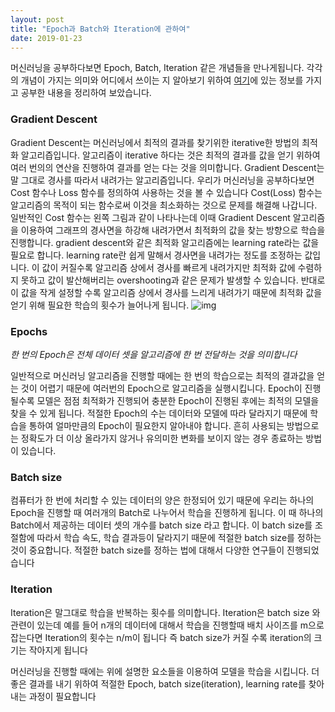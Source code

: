 ```yaml
---
layout: post
title: "Epoch과 Batch와 Iteration에 관하여"
date: 2019-01-23
---
```


머신러닝을 공부하다보면 Epoch, Batch, Iteration 같은 개념들을 만나게됩니다. 각각의 개념이 가지는 의미와 어디에서 쓰이는 지 알아보기 위하여
[여기](https://towardsdatascience.com/epoch-vs-iterations-vs-batch-size-4dfb9c7ce9c9)에 있는 정보를 가지고 공부한 내용을 정리하여 보았습니다.

### Gradient Descent
Gradient Descent는 머신러닝에서 최적의 결과를 찾기위한 iterative한 방법의 최적화 알고리즙입니다.
알고리즘이 iterative 하다는 것은 최적의 결과를 값을 얻기 위하여 여러 번의의 연산을 진행하여 결과를 얻는 다는 것을 의미합니다.
Gradient Descent는 말 그대로 경사를 따라서 내려가는 알고리즘입니다. 우리가 머신러닝을 공부하다보면 Cost 함수나
Loss 함수를 정의하여 사용하는 것을 볼 수 있습니다 Cost(Loss) 함수는 알고리즘의 목적이 되는 함수로써 이것을
최소화하는 것으로 문제를 해결해 나갑니다. 일반적인 Cost 함수는 왼쪽 그림과 같이 나타나는데 이때 Gradient Descent
알고리즘을 이용하여 그래프의 경사면을 하강해 내려가면서 최적화의 값을 찾는 방향으로 학습을 진행합니다. gradient descent와 같은
최적화 알고리즘에는 learning rate라는 값을 필요로 합니다. learning rate란 쉽게 말해서 경사면을 내려가는 정도를 조정하는
값입니다. 이 값이 커질수록 알고리즘 상에서 경사를 빠르게 내려가지만 최적화 값에 수렴하지 못하고 값이 발산해버리는
overshooting과 같은 문제가 발생할 수 있습니다. 반대로 이 값을 작게 설정할 수록 알고리즘 상에서 경사를 느리게 내려가기 
때문에 최적화 값을 얻기 위해 필요한 학습의 횟수가 늘어나게 됩니다.
![img](https://cdn-images-1.medium.com/max/800/1*KQVi812_aERFRolz_5G3rA.gif)

### Epochs
*한 번의 Epoch은 전체 데이터 셋을 알고리즘에 한 번 전달하는 것을 의미합니다*

일반적으로 머신러닝 알고리즘을 진행할 때에는 한 번의 학습으로는 최적의 결과값을 얻는 것이 어렵기 때문에
여러번의 Epoch으로 알고리즘을 실행시킵니다. Epoch이 진행될수록 모델은 점점 최적화가 진행되어 충분한 
Epoch이 진행된 후에는 최적의 모델을 찾을 수 있게 됩니다. 적절한 Epoch의 수는 데이터와 모델에 따라
달라지기 때문에 학습을 통하여 얼마만큼의 Epoch이 필요한지 알아내야 합니다. 흔히 사용되는 방법으로는 
정확도가 더 이상 올라가지 않거나 유의미한 변화를 보이지 않는 경우 종료하는 방법이 있습니다.

### Batch size
컴퓨터가 한 번에 처리할 수 있는 데이터의 양은 한정되어 있기 때문에 우리는 하나의 Epoch을 진행할 때 여러개의
Batch로 나누어서 학습을 진행하게 됩니다. 이 때 하나의 Batch에서 제공하는 데이터 셋의 개수를 batch size
라고 합니다. 이 batch size를 조절함에 따라서 학습 속도, 학습 결과등이 달라지기 때문에 적절한 batch size를
정하는 것이 중요합니다. 적절한 batch size를 정하는 법에 대해서 다양한 연구들이 진행되었습니다

### Iteration
Iteration은 말그대로 학습을 반복하는 횟수를 의미합니다. Iteration은 batch size 와 관련이 있는데
예를 들어 n개의 데이터에 대해서 학습을 진행할때 배치 사이즈를 m으로 잡는다면 Iteration의 횟수는 n/m이 됩니다
즉 batch size가 커질 수록 iteration의 크기는 작아지게 됩니다

머신러닝을 진행할 때에는 위에 설명한 요소들을 이용하여 모델을 학습을 시킵니다. 더 좋은 결과를 내기 위하여
적절한 Epoch, batch size(iteration), learning rate를 찾아 내는 과정이 필요합니다

